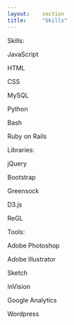 ```yaml
---
layout:    section
title:     "Skills"
---
```

<div class="Skills">
    <p>
        <div class="skill-item skill-category">
            <p>Skills:</p>
        </div>
        <div class="skill-item">
            <p>JavaScript</p>
        </div>
        <div class="skill-item">
            <p>HTML</p>
        </div>
        <div class="skill-item">
            <p>CSS</p>
        </div>
        <div class="skill-item">
            <p>MySQL</p>
        </div>
        <div class="skill-item">
            <p>Python</p>
        </div>
        <div class="skill-item">
            <p>Bash</p>
        </div>
        <div class="skill-item">
            <p>Ruby on Rails</p>
        </div>
    </p>
    <p>
        <div class="skill-item skill-category">
            <p>Libraries:</p>
        </div>
        <div class="skill-item">
            <p>jQuery</p>
        </div>
        <div class="skill-item">
            <p>Bootstrap</p>
        </div>
        <div class="skill-item">
            <p>Greensock</p>
        </div>
        <div class="skill-item">
            <p>D3.js</p>
        </div>
        <div class="skill-item">
            <p>ReGL</p>
        </div>
    </p>
    <p>
        <div class="skill-item skill-category">
            <p>Tools:</p>
        </div>
        <div class="skill-item">
            <p>Adobe Photoshop</p>
        </div>
        <div class="skill-item">
            <p>Adobe Illustrator</p>
        </div>
        <div class="skill-item">
            <p>Sketch</p>
        </div>
        <div class="skill-item">
            <p>InVision</p>
        </div>
        <div class="skill-item">
            <p>Google Analytics</p>
        </div>
        <div class="skill-item">
            <p>Wordpress</p>
        </div>
    </p>
    <!-- <div class="skills-grid no-bullets">
        <div>
            <h4>Libraries</h4>
            <ul>
                <li><span>jQuery</span></li>
                <li><span>Bootstrap</span></li>
                <li><span>Greensock</span></li>
                <li><span>D3.js</span></li>
                <li><span>ReGL</span></li>
            </ul>
        </div>
        <div>
            <h4>Tools</h4>
            <ul>
                <li><span>Adobe Photoshop</span></li>
                <li><span>Adobe Illustrator</span></li>
                <li><span>Sketch</span></li>
                <li><span>InVision</span></li>
                <li><span>Google Analytics</span></li>
                <li><span>Wordpress</span></li>
            </ul>
        </div>
    </div> -->
</div>

